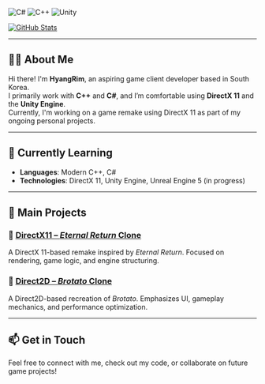 <!-- 언어 및 툴 배지 -->
![C#](https://img.shields.io/badge/C%23-239120?style=for-the-badge&logo=c-sharp&logoColor=white)
![C++](https://img.shields.io/badge/C%2B%2B-00599C?style=for-the-badge&logo=c%2B%2B&logoColor=white)
![Unity](https://img.shields.io/badge/Unity-100000?style=for-the-badge&logo=unity&logoColor=white)

<!-- GitHub 통계 -->
[![GitHub Stats](https://github-readme-stats.vercel.app/api?username=HyangRim)](https://github.com/anuraghazra/github-readme-stats)

---

## 👨‍💻 About Me
Hi there! I'm **HyangRim**, an aspiring game client developer based in South Korea.  
I primarily work with **C++** and **C#**, and I’m comfortable using **DirectX 11** and the **Unity Engine**.  
Currently, I'm working on a game remake using DirectX 11 as part of my ongoing personal projects.

---

## 🎯 Currently Learning
- **Languages**: Modern C++, C#  
- **Technologies**: DirectX 11, Unity Engine, Unreal Engine 5 (in progress)

---

## 🚀 Main Projects

### 🔹 [DirectX11 – *Eternal Return* Clone](https://github.com/HyangRim/DirectX11-Engine-Client)  
A DirectX 11-based remake inspired by *Eternal Return*. Focused on rendering, game logic, and engine structuring.

### 🔹 [Direct2D – *Brotato* Clone](https://github.com/HyangRim/BrotatoClone)  
A Direct2D-based recreation of *Brotato*. Emphasizes UI, gameplay mechanics, and performance optimization.

---

## 📫 Get in Touch
Feel free to connect with me, check out my code, or collaborate on future game projects!

